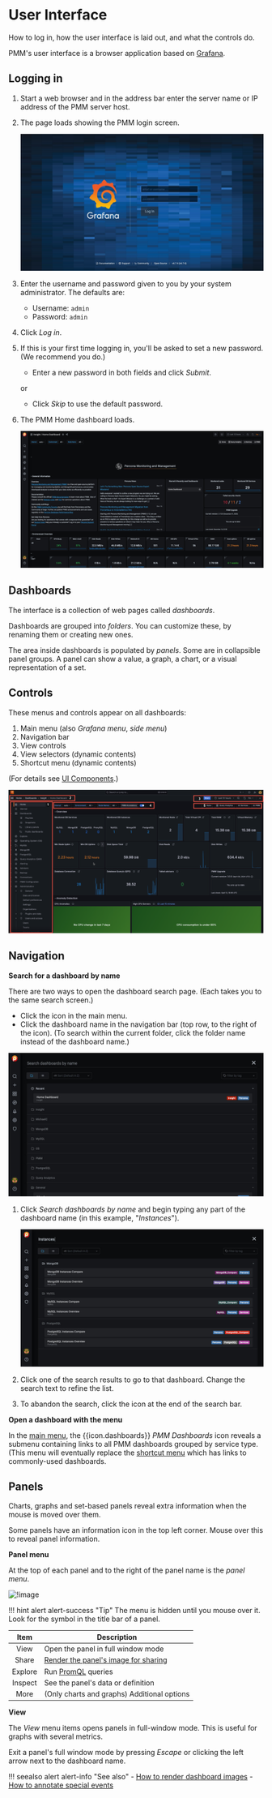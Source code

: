 # User Interface

How to log in, how the user interface is laid out, and what the controls do.

PMM's user interface is a browser application based on [Grafana].

## Logging in

1. Start a web browser and in the address bar enter the server name or IP address of the PMM server host.
2. The page loads showing the PMM login screen.

    ![!](../_images/PMM_Login.jpg)

3. Enter the username and password given to you by your system administrator. The defaults are:
    - Username: `admin`
    - Password: `admin`
4. Click *Log in*.
5. If this is your first time logging in, you'll be asked to set a new password. (We recommend you do.)

    - Enter a new password in both fields and click *Submit*.

    or

    - Click *Skip* to use the default password.

6. The PMM Home dashboard loads.

    ![!PMM Home dashboard](../_images/PMM_Home_Dashboard.jpg)

## Dashboards

The interface is a collection of web pages called *dashboards*.

Dashboards are grouped into *folders*. You can customize these, by renaming them or creating new ones.

The area inside dashboards is populated by *panels*. Some are in collapsible panel groups. A panel can show a value, a graph, a chart, or a visual representation of a set.

## Controls

These menus and controls appear on all dashboards:

1. Main menu  (also *Grafana menu*, *side menu*)
2. Navigation bar
3. View controls
4. View selectors (dynamic contents)
5. Shortcut menu (dynamic contents)

(For details see [UI Components](../details/interface.md).)

![!](../_images/PMM_Home_Dashboard_Numbered.png)


## Navigation

**Search for a dashboard by name**

There are two ways to open the dashboard search page. (Each takes you to the same search screen.)

- Click the <i class="uil uil-search"></i> icon in the main menu.
- Click the dashboard name in the navigation bar (top row, to the right of the <i class="uil uil-apps"></i> icon). (To search within the current folder, click the folder name instead of the dashboard name.)

![!Search dashboards by name](../_images/PMM_Home_Dashboard_Search.jpg)

1. Click *Search dashboards by name* and begin typing any part of the dashboard name (in this example, "*Instances*").

    ![!Search dashboards by name](../_images/PMM_Home_Dashboard_Search_String.jpg)

2. Click one of the search results to go to that dashboard. Change the search text to refine the list.

3. To abandon the search, click the <i class="uil uil-times"></i> icon at the end of the search bar.

**Open a dashboard with the menu**

In the [main menu](../details/interface.md#main-menu), the {{icon.dashboards}} *PMM Dashboards* icon reveals a submenu containing links to all PMM dashboards grouped by service type. (This menu will eventually replace the [shortcut menu](../details/interface.md#shortcut-menu) which has links to commonly-used dashboards.

## Panels

Charts, graphs and set-based panels reveal extra information when the mouse is moved over them.

Some panels have an information icon <i class="fa fa-info"></i> in the top left corner. Mouse over this to reveal panel information.

**Panel menu**

At the top of each panel and to the right of the panel name is the *panel menu*.

![!image](../_images/PMM_Common_Panel_Menu.jpg)

!!! hint alert alert-success "Tip"
    The menu is hidden until you mouse over it. Look for the <i class="uil uil-angle-down"></i> symbol in the title bar of a panel.

| Item                                      | Description                                                                  |
|:-----------------------------------------:| -----------------------------------------------------------------------------|
| <i class="uil uil-eye"></i> View          | Open the panel in full window mode                                           |
| <i class="uil uil-share-alt"></i> Share   | [Render the panel's image for sharing](../how-to/render-dashboard-images.md) |
| <i class="uil uil-compass"></i> Explore   | Run [PromQL] queries                                                         |
| <i class="fa fa-info-circle"></i> Inspect | See the panel's data or definition                                           |
| <i class="uil uil-cube"></i> More         | (Only charts and graphs) Additional options                                  |

**View**

The *View* menu items opens panels in full-window mode. This is useful for graphs with several metrics.

Exit a panel's full window mode by pressing *Escape* or clicking the left arrow <i class="uil uil-arrow-left"></i> next to the dashboard name.

!!! seealso alert alert-info "See also"
    - [How to render dashboard images](../how-to/render-dashboard-images.md)
    - [How to annotate special events](../how-to/annotate.md)


[Grafana]: https://grafana.com/docs/grafana/latest/
[PromQL]: https://prometheus.io/docs/prometheus/latest/querying/basics/
